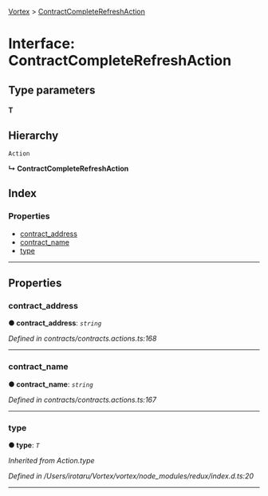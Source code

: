 [Vortex](../README.md) > [ContractCompleteRefreshAction](../interfaces/contractcompleterefreshaction.md)

# Interface: ContractCompleteRefreshAction

## Type parameters
#### T 
## Hierarchy

 `Action`

**↳ ContractCompleteRefreshAction**

## Index

### Properties

* [contract_address](contractcompleterefreshaction.md#contract_address)
* [contract_name](contractcompleterefreshaction.md#contract_name)
* [type](contractcompleterefreshaction.md#type)

---

## Properties

<a id="contract_address"></a>

###  contract_address

**● contract_address**: *`string`*

*Defined in contracts/contracts.actions.ts:168*

___
<a id="contract_name"></a>

###  contract_name

**● contract_name**: *`string`*

*Defined in contracts/contracts.actions.ts:167*

___
<a id="type"></a>

###  type

**● type**: *`T`*

*Inherited from Action.type*

*Defined in /Users/irotaru/Vortex/vortex/node_modules/redux/index.d.ts:20*

___

